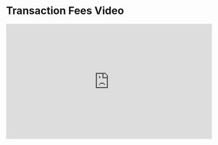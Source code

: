 # Transaction Fees Video

<iframe width="560" height="315" src="https://www.youtube.com/embed/sZQHXdjM_cQ?rel=0" frameborder="0" allow="autoplay; encrypted-media" allowfullscreen></iframe>

